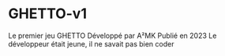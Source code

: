 # GHETTO-v1
Le premier jeu GHETTO
Développé par A²MK
Publié en 2023
Le développeur était jeune, il ne savait pas bien coder
